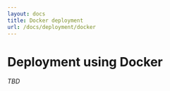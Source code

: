 ```yaml
---
layout: docs
title: Docker deployment
url: /docs/deployment/docker
---
```


# Deployment using Docker

_TBD_
